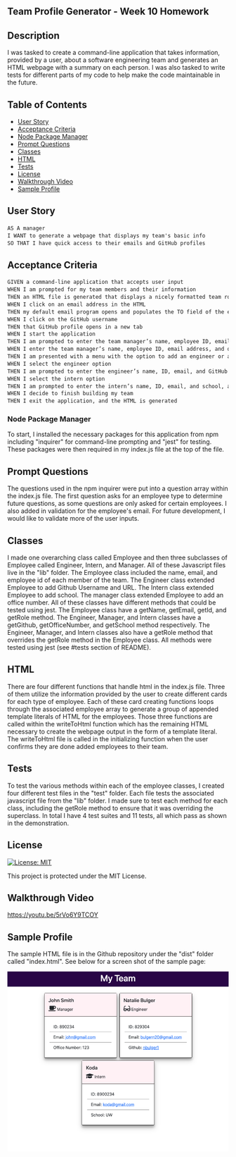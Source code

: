 ## Team Profile Generator - Week 10 Homework

## Description

I was tasked to create a command-line application that takes information, provided by a user, about a software engineering team and generates an HTML webpage with a summary on each person. I was also tasked to write tests for different parts of my code to help make the code maintainable in the future.

## Table of Contents

- [User Story](#user-story)
- [Acceptance Criteria](#acceptance-criteria)
- [Node Package Manager](#node-package-manager)
- [Prompt Questions](#prompt-questions)
- [Classes](#classes)
- [HTML](#html)
- [Tests](#tests)
- [License](#license)
- [Walkthrough Video](#walkthrough-video)
- [Sample Profile](#sample-profile)

## User Story

```md
AS A manager
I WANT to generate a webpage that displays my team's basic info
SO THAT I have quick access to their emails and GitHub profiles
```

## Acceptance Criteria

```md
GIVEN a command-line application that accepts user input
WHEN I am prompted for my team members and their information
THEN an HTML file is generated that displays a nicely formatted team roster based on user input
WHEN I click on an email address in the HTML
THEN my default email program opens and populates the TO field of the email with the address
WHEN I click on the GitHub username
THEN that GitHub profile opens in a new tab
WHEN I start the application
THEN I am prompted to enter the team manager’s name, employee ID, email address, and office number
WHEN I enter the team manager’s name, employee ID, email address, and office number
THEN I am presented with a menu with the option to add an engineer or an intern or to finish building my team
WHEN I select the engineer option
THEN I am prompted to enter the engineer’s name, ID, email, and GitHub username, and I am taken back to the menu
WHEN I select the intern option
THEN I am prompted to enter the intern’s name, ID, email, and school, and I am taken back to the menu
WHEN I decide to finish building my team
THEN I exit the application, and the HTML is generated
```

### Node Package Manager

To start, I installed the necessary packages for this application from npm including "inquirer" for command-line prompting and "jest" for testing. These packages were then required in my index.js file at the top of the file.

## Prompt Questions

The questions used in the npm inquirer were put into a question array within the index.js file. The first question asks for an employee type to determine future questions, as some questions are only asked for certain employees. I also added in validation for the employee's email. For future development, I would like to validate more of the user inputs.

## Classes

I made one overarching class called Employee and then three subclasses of Employee called Engineer, Intern, and Manager. All of these Javascript files live in the "lib" folder. The Employee class included the name, email, and employee id of each member of the team. The Engineer class extended Employee to add Github Username and URL. The Intern class extended Employee to add school. The manager class extended Employee to add an office number. All of these classes have different methods that could be tested using jest. The Employee class have a getName, getEmail, getId, and getRole method. The Engineer, Manager, and Intern classes have a getGithub, getOfficeNumber, and getSchool method respectively. The Engineer, Manager, and Intern classes also have a getRole method that overrides the getRole method in the Employee class. All methods were tested using jest (see #tests section of README).

## HTML

There are four different functions that handle html in the index.js file. Three of them utilize the information provided by the user to create different cards for each type of employee. Each of these card creating functions loops through the associated employee array to generate a group of appended template literals of HTML for the employees. Those three functions are called within the writeToHtml function which has the remaining HTML necessary to create the webpage output in the form of a template literal. The writeToHtml file is called in the initializing function when the user confirms they are done added employees to their team.

## Tests

To test the various methods within each of the employee classes, I created four different test files in the "test" folder. Each file tests the associated javascript file from the "lib" folder. I made sure to test each method for each class, including the getRole method to ensure that it was overriding the superclass. In total I have 4 test suites and 11 tests, all which pass as shown in the demonstration.

## License

[![License: MIT](https://img.shields.io/badge/License-MIT-yellow.svg)](https://opensource.org/licenses/MIT)

This project is protected under the MIT License.

## Walkthrough Video

https://youtu.be/5rVo6Y9TCOY

## Sample Profile

The sample HTML file is in the Github repository under the "dist" folder called "index.html". See below for a screen shot of the sample page:

![Screenshot of the HTML generate webpage with the "My Team" header and three different employee cards for a manager, engineer, and intern with their summarized information](./dist/assets/images/team-profile.png)
